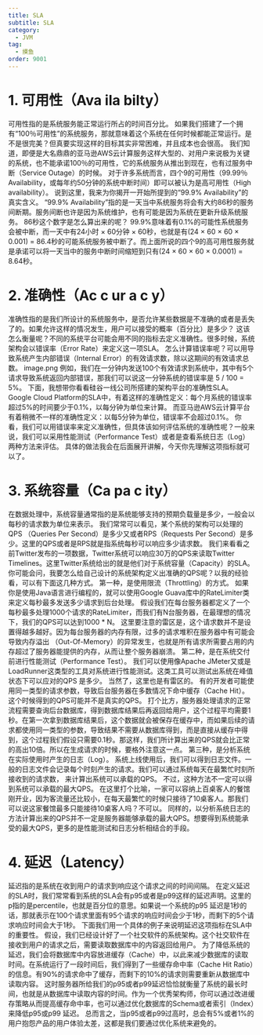 ```yaml
---
title: SLA
subtitle: SLA
category:
  - JVM
tag:
  - 摸鱼
order: 9001
---
```



# 1. 可⽤性（Ava ila bilty）
可⽤性指的是系统服务能正常运⾏所占的时间百分⽐。
如果我们搭建了⼀个拥有“100％可⽤性”的系统服务，那就意味着这个系统在任何时候都能正常运⾏。是不是很完美？但真要实现这样的⽬标其实⾮常困难，并且成本也会很⾼。
我们知道，即便是⼤名⿍⿍的亚马逊AWS云计算服务这样⼤型的、对⽤户来说极为关键的系统，也不能承诺100％的可⽤性，它的系统服务从推出到现在，也有过服务中断（Service Outage）的时候。
对于许多系统⽽⾔，四个9的可⽤性（99.99％ Availability，或每年约50分钟的系统中断时间）即可以被认为是⾼可⽤性（High availability）。
说到这⾥，我来为你揭开⼀开始所提到的“99.9% Availability”的真实含义。
“99.9% Availability”指的是⼀天当中系统服务将会有⼤约86秒的服务间断期。服务间断也许是因为系统维护，也有可能是因为系统在更新升级系统服务。
86秒这个数字是怎么算出来的呢？
99.9%意味着有0.1%的可能性系统服务会被中断，⽽⼀天中有24⼩时 × 60分钟 × 60秒，也就是有(24 × 60 × 60 × 0.001) = 86.4秒的可能系统服务被中断了。⽽上⾯所说的四个9的⾼可⽤性服务就是承诺可以将⼀天当中的服务中断时间缩短到只有(24 × 60 × 60 × 0.0001) = 8.64秒。
# 2. 准确性（Ac c ur a c y）
准确性指的是我们所设计的系统服务中，是否允许某些数据是不准确的或者是丢失了的。如果允许这样的情况发⽣，⽤户可以接受的概率（百分⽐）是多少？
这该怎么衡量呢？不同的系统平台可能会⽤不同的指标去定义准确性。很多时候，系统架构会以错误率（Error Rate）来定义这⼀项SLA。
怎么计算错误率呢？可以⽤导致系统产⽣内部错误（Internal Error）的有效请求数，除以这期间的有效请求总数。
image.png
例如，我们在⼀分钟内发送100个有效请求到系统中，其中有5个请求导致系统返回内部错误，那我们可以说这⼀分钟系统的错误率是 5 / 100 = 5%。
下⾯，我想带你看看硅⾕⼀线公司所搭建的架构平台的准确性SLA。
Google Cloud Platform的SLA中，有着这样的准确性定义：每个⽉系统的错误率超过5%的时间要少于0.1%，以每分钟为单位来计算。
⽽亚马逊AWS云计算平台有着稍微不⼀样的准确性定义：以每5分钟为单位，错误率不会超过0.1%。
你看，我们可以⽤错误率来定义准确性，但具体该如何评估系统的准确性呢？⼀般来说，我们可以采⽤性能测试（Performance Test）或者是查看系统⽇志（Log）两种⽅法来评估。
具体的做法我会在后⾯展开讲解，今天你先理解这项指标就可以了。
# 3. 系统容量（Ca pa c ity）
在数据处理中，系统容量通常指的是系统能够⽀持的预期负载量是多少，⼀般会以每秒的请求数为单位来表⽰。
我们常常可以看见，某个系统的架构可以处理的QPS （Queries Per Second）是多少⼜或者RPS（Requests Per Second）是多少。这⾥的QPS或者是RPS就是指系统每秒可以响应多少请求数。
我们来看看之前Twitter发布的⼀项数据，Twitter系统可以响应30万的QPS来读取Twitter Timelines。这⾥Twitter系统给出的就是他们对于系统容量（Capacity）的SLA。
你可能会问，我要怎么给⾃⼰设计的系统架构定义出准确的QPS呢？以我的经验看，可以有下⾯这⼏种⽅式。
第⼀种，是使⽤限流（Throttling）的⽅式。
如果你是使⽤Java语⾔进⾏编程的，就可以使⽤Google Guava库中的RateLimiter类来定义每秒最多发送多少请求到后台处理。
假设我们在每台服务器都定义了⼀个每秒最多处理1000个请求的RateLimiter，⽽我们有N台服务器，在最理想的情况下，我们的QPS可以达到1000 * N。
这⾥要注意的雷区是，这个请求数并不是设置得越多越好。因为每台服务器的内存有限，过多的请求堆积在服务器中有可能会导致内存溢出
（Out-Of-Memory）的异常发⽣，也就是所有请求所需要占⽤的内存超过了服务器能提供的内存，从⽽让整个服务器崩溃。
第⼆种，是在系统交付前进⾏性能测试（Performance Test）。
我们可以使⽤像Apache JMeter⼜或是LoadRunner这类型的⼯具对系统进⾏性能测试。这类⼯具可以测试出系统在峰值状态下可以应对的QPS 是多少。
当然了，这⾥也是有雷区的。
有的开发者可能使⽤同⼀类型的请求参数，导致后台服务器在多数情况下命中缓存（Cache Hit）。这个时候得到的QPS可能并不是真实的QPS。
打个⽐⽅，服务器处理请求的正常流程需要查询后台数据库，得到数据库结果后再返回给⽤户，这个过程平均需要1秒。在第⼀次拿到数据库结果后，这个数据就会被保存在缓存中，⽽如果后续的请求都使⽤同⼀类型的参数，导致结果不需要从数据库得到，⽽是直接从缓存中得到，这个过程我们假设只需要0.1秒。那这样，我们所计算出来的QPS就会⽐正常的⾼出10倍。所以在⽣成请求的时候，要格外注意这⼀点。
第三种，是分析系统在实际使⽤时产⽣的⽇志（Log）。
系统上线使⽤后，我们可以得到⽇志⽂件。⼀般的⽇志⽂件会记录每个时刻产⽣的请求。我们可以通过系统每天在最繁忙时刻所接收到的请求数，
来计算出系统可以承载的QPS。
不过，这种⽅法不⼀定可以得到系统可以承载的最⼤QPS。
在这⾥打个⽐喻，⼀家可以容纳上百桌客⼈的餐馆刚开业，因为客流量还⽐较⼩，在每天最繁忙的时候只接待了10桌客⼈。那我们可以说这家餐馆最多只能接待10桌客⼈吗？不可以。
同样的，以分析系统⽇志的⽅法计算出来的QPS并不⼀定是服务器能够承载的最⼤QPS。想要得到系统能承受的最⼤QPS，更多的是性能测试和⽇志分析相结合的⼿段。
# 4. 延迟（Latency）
延迟指的是系统在收到⽤户的请求到响应这个请求之间的时间间隔。
在定义延迟的SLA时，我们常常看到系统的SLA会有p95或者是p99这样的延迟声明。这⾥的p指的是percentile，也就是百分位的意思。如果说⼀个系统的p95 延迟是1秒的话，那就表⽰在100个请求⾥⾯有95个请求的响应时间会少于1秒，⽽剩下的5个请求响应时间会⼤于1秒。
下⾯我们⽤⼀个具体的例⼦来说明延迟这项指标在SLA中的重要性。
假设，我们已经设计好了⼀个社交软件的系统架构。这个社交软件在接收到⽤户的请求之后，需要读取数据库中的内容返回给⽤户。
为了降低系统的延迟，我们会将数据库中内容放进缓存（Cache）中，以此来减少数据库的读取时间。在系统运⾏了⼀段时间后，我们得到了⼀些缓存命中率（Cache Hit Ratio）的信息。有90%的请求命中了缓存，⽽剩下的10%的请求则需要重新从数据库中读取内容。
这时服务器所给我们的p95或者p99延迟恰恰就衡量了系统的最长时间，也就是从数据库中读取内容的时间。作为⼀个优秀架构师，你可以通过改进缓存策略从⽽提⾼缓存命中率，也可以通过优化数据库的Schema或者索引（Index）来降低p95或p99 延迟。
总⽽⾔之，当p95或者p99过⾼时，总会有5%或者1%的⽤户抱怨产品的⽤户体验太差，这都是我们要通过优化系统来避免的。